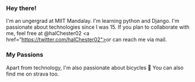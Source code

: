 ### Hey there!

I'm an ungergrad at MIIT Mandalay. I'm learning python and Django. I'm passionate about technologies since I was 15. If you plan to collaborate with me, feel free at @halChester02 <a href=”https://twitter.com/halChester02"></a>or can reach me via mail.
  

### My Passions

Apart from technology, I'm also passionate about bicycles 🚴 You can also find me on strava too. 

